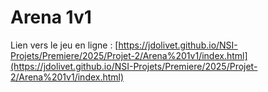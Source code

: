 # Arena 1v1

Lien vers le jeu en ligne : 
[https://jdolivet.github.io/NSI-Projets/Premiere/2025/Projet-2/Arena%201v1/index.html](https://jdolivet.github.io/NSI-Projets/Premiere/2025/Projet-2/Arena%201v1/index.html)

